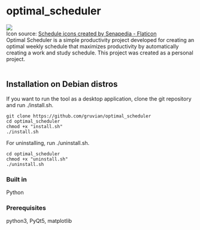 # optimal_scheduler
![](https://github.com/gruvian/optimalScheduler/blob/main/logoLight.png) <br />
Icon source:
<a href="https://www.flaticon.com/free-icons/schedule" title="schedule icons">Schedule icons created by Senapedia - Flaticon</a>
<br /> Optimal Scheduler is a simple productivity project developed for creating an optimal weekly schedule that maximizes productivity by automatically creating a work and study schedule. This project was created as a personal project. <br /> <br />
## Installation on Debian distros

If you want to run the tool as a desktop application, clone the git repository and run ./install.sh. 

```shell
git clone https://github.com/gruvian/optimal_scheduler
cd optimal_scheduler
chmod +x "install.sh"
./install.sh
```

For uninstalling, run ./uninstall.sh.

```shell
cd optimal_scheduler
chmod +x "uninstall.sh"
./uninstall.sh
```

### Built in
Python

### Prerequisites
python3, PyQt5, matplotlib
